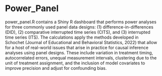 # Power_Panel  
power_panel.R contains a Shiny R dashboard that performs power analyses for three commonly used panel data designs: (1) difference-in-differences (DID), (2) comparative interrupted time series (CITS), and (3) interrupted time series (ITS). The calculations apply the methods developed in Schochet (Journal of Educational and Behavioral Statistics, 2022) that allow for a host of real-world issues that arise in practice for causal inference analyses using panel designs. These include variation in treatment timing, autocorrelated errors, unequal measurement intervals, clustering due to the unit of treatment assignment, and the inclusion of model covariates to improve precision and adjust for confounding bias. 
